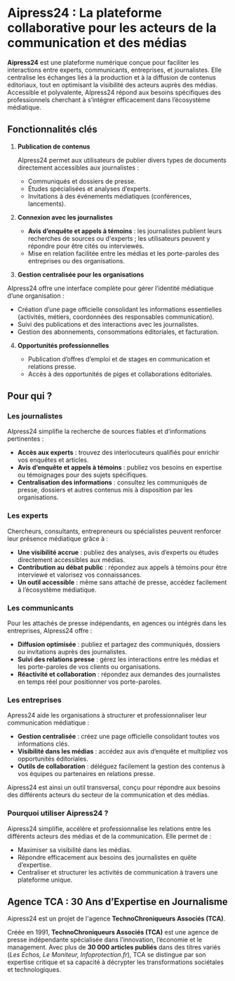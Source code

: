 # Aipress24 : La plateforme collaborative pour les acteurs de la communication et des médias

**Aipress24** est une plateforme numérique conçue pour faciliter les interactions entre experts, communicants, entreprises, et journalistes. Elle centralise les échanges liés à la production et à la diffusion de contenus éditoriaux, tout en optimisant la visibilité des acteurs auprès des médias. Accessible et polyvalente, AIpress24 répond aux besoins spécifiques des professionnels cherchant à s’intégrer efficacement dans l’écosystème médiatique.

## Fonctionnalités clés

1. **Publication de contenus**

   AIpress24 permet aux utilisateurs de publier divers types de documents directement accessibles aux journalistes :
   - Communiqués et dossiers de presse.
   - Études spécialisées et analyses d’experts.
   - Invitations à des événements médiatiques (conférences, lancements).

2. **Connexion avec les journalistes**

   - **Avis d’enquête et appels à témoins** : les journalistes publient leurs recherches de sources ou d'experts ; les utilisateurs peuvent y répondre pour être cités ou interviewés.
   - Mise en relation facilitée entre les médias et les porte-paroles des entreprises ou des organisations.

3. **Gestion centralisée pour les organisations**

AIpress24 offre une interface complète pour gérer l’identité médiatique d’une organisation :
   - Création d’une page officielle consolidant les informations essentielles (activités, métiers, coordonnées des responsables communication).
   - Suivi des publications et des interactions avec les journalistes.
   - Gestion des abonnements, consommations éditoriales, et facturation.

4. **Opportunités professionnelles**

   - Publication d’offres d’emploi et de stages en communication et relations presse.
   - Accès à des opportunités de piges et collaborations éditoriales.

## Pour qui ?

### Les journalistes

AIpress24 simplifie la recherche de sources fiables et d’informations pertinentes :  
- **Accès aux experts** : trouvez des interlocuteurs qualifiés pour enrichir vos enquêtes et articles.  
- **Avis d’enquête et appels à témoins** : publiez vos besoins en expertise ou témoignages pour des sujets spécifiques.  
- **Centralisation des informations** : consultez les communiqués de presse, dossiers et autres contenus mis à disposition par les organisations.  

### Les experts
Chercheurs, consultants, entrepreneurs ou spécialistes peuvent renforcer leur présence médiatique grâce à :  
- **Une visibilité accrue** : publiez des analyses, avis d’experts ou études directement accessibles aux médias.  
- **Contribution au débat public** : répondez aux appels à témoins pour être interviewé et valorisez vos connaissances.  
- **Un outil accessible** : même sans attaché de presse, accédez facilement à l’écosystème médiatique.  

### Les communicants

Pour les attachés de presse indépendants, en agences ou intégrés dans les entreprises, AIpress24 offre :  
- **Diffusion optimisée** : publiez et partagez des communiqués, dossiers ou invitations auprès des journalistes.  
- **Suivi des relations presse** : gérez les interactions entre les médias et les porte-paroles de vos clients ou organisations.  
- **Réactivité et collaboration** : répondez aux demandes des journalistes en temps réel pour positionner vos porte-paroles.  

### Les entreprises

Apress24 aide les organisations à structurer et professionnaliser leur communication médiatique :  
- **Gestion centralisée** : créez une page officielle consolidant toutes vos informations clés.  
- **Visibilité dans les médias** : accédez aux avis d’enquête et multipliez vos opportunités éditoriales.  
- **Outils de collaboration** : déléguez facilement la gestion des contenus à vos équipes ou partenaires en relations presse.  

Aipress24 est ainsi un outil transversal, conçu pour répondre aux besoins des différents acteurs du secteur de la communication et des médias.

### Pourquoi utiliser Aipress24 ?

Aipress24 simplifie, accélère et professionnalise les relations entre les différents acteurs des médias et de la communication. Elle permet de :
- Maximiser sa visibilité dans les médias.
- Répondre efficacement aux besoins des journalistes en quête d’expertise.
- Centraliser et structurer les activités de communication à travers une plateforme unique.

## Agence TCA : 30 Ans d’Expertise en Journalisme

Aipress24 est un projet de l'agence **TechnoChroniqueurs Associés (TCA)**.

Créée en 1991, **TechnoChroniqueurs Associés (TCA)** est une agence de presse indépendante spécialisée dans l’innovation, l’économie et le management. Avec plus de **30 000 articles publiés** dans des titres variés (*Les Echos, Le Moniteur, Infoprotection.fr*), TCA se distingue par son expertise critique et sa capacité à décrypter les transformations sociétales et technologiques.
